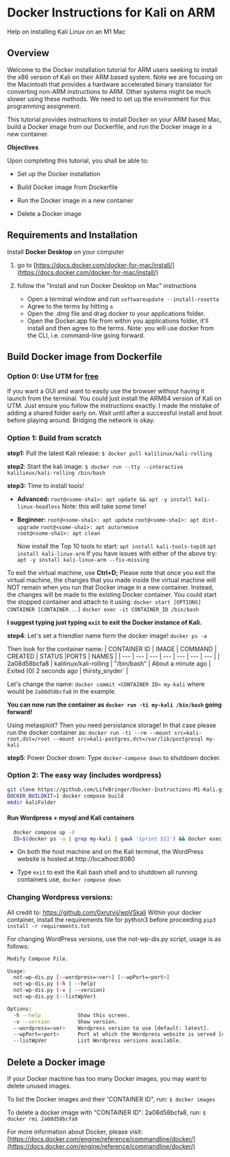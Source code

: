 
# Docker Instructions for Kali on ARM
Help on installing Kali Linux on an M1 Mac

## **Overview**

Welcome to the Docker installation tutorial for ARM users seeking to install the x86 version of Kali on their ARM based system. Note we are focusing on the Macintosh that provides a hardware accelerated binary translator for converting non-ARM instructions to ARM. Other systems might be much slower using these methods. We need to set up the environment for this programming assignment. 

This tutorial provides instructions to install Docker on your ARM based Mac, build a Docker image from our Dockerfile, and run the Docker image in a new container.

**Objectives**

Upon completing this tutorial, you shall be able to:

-   Set up the Docker installation
    
-   Build Docker image from Dockerfile
    
-   Run the Docker image in a new container
    
-   Delete a Docker image
    

## **Requirements and Installation**

Install **Docker Desktop** on your computer

1.  go to [https://docs.docker.com/docker-for-mac/install/](https://docs.docker.com/docker-for-mac/install/)
    
2.  follow the "Install and run Docker Desktop on Mac" instructions
	- Open a terminal window and run ` softwareupdate --install-rosetta
`
	- Agree to the terms by hitting `a`
	- Open the .dmg file and drag docker to your applications folder.
	- Open the Docker.app file from within you applications folder, it'll install and then agree to the terms. Note: you will use docker from the CLI, i.e. command-line going forward.
    
    

## Build Docker image from Dockerfile

### Option 0: Use UTM for [free](https://medium.com/macoclock/machow-to-install-kali-linux-on-an-m1-mac-for-free-cffdb9916050) 
If you want a GUI and want to easily use the browser without having it launch from the terminal. You could just install the ARM64 version of Kali on UTM. Just ensure you follow the instructions exactly. I made the mistake of adding a shared folder early on. Wait until after a successful install and boot before playing around. Bridging the network is okay.

### Option 1: Build from scratch
**step1:** Pull the latest Kali release:
`$ docker pull kalilinux/kali-rolling`

**step2**: Start the kali image:
	`$ docker run --tty --interactive kalilinux/kali-rolling /bin/bash`

**step3:** Time to install tools!
-  **Advanced:** 
`root@<some-sha1>: apt update && apt -y install kali-linux-headless`
Note: this will take some time!

- **Beginner:**
`root@<some-sha1>: apt update`
`root@<some-sha1>: apt dist-upgrade`
`root@<some-sha1>: apt autoremove`  
`root@<some-sha1>: apt clean`

	Now install the Top 10 tools to start:
	`apt install kali-tools-top10`
	`apt install kali-linux-arm`
	If you have issues with either of the above try:
	`apt -y install kali-linux-arm --fix-missing`

To exit the virtual machine, use **Ctrl+D;** Please note that once you exit the virtual machine, the changes that you made inside the virtual machine will NOT remain when you run that Docker image in a new container. Instead, the changes will be made to the existing Docker container. You could start the stopped container and attach to it using:
`docker start [OPTIONS] CONTAINER [CONTAINER...]`
`docker exec -it CONTAINER_ID /bin/bash`

**I suggest typing just typing `exit` to exit the Docker instance of Kali.**

**step4**: Let's set a friendlier name form the docker image!
`docker ps -a`

Then look for the container name:
| CONTAINER ID	| IMAGE  |	COMMAND | CREATED | STATUS |PORTS  | NAMES |
| --- | --- | --- | --- | --- | --- | --- |
| 2a08d58bcfa8 | kalilinux/kali-rolling | "/bin/bash" | About a minute ago | Exited (0) 2 seconds ago | thirsty_snyder` |

Let's change the name:
`docker commit <CONTAINER ID> my-kali` where <CONTAINER ID> would be `2a08d58bcfa8` in the example.

**You can now run the container as `docker run -ti my-kali /bin/bash` going forward!**

Using metasploit? Then you need persistance storage! In that case please run the docker container as:
`docker run -ti --rm --mount src=kali-root,dst=/root --mount src=kali-postgres,dst=/var/lib/postgresql my-kali`

**step5**: Power Docker down:
Type `docker-compose down` to shutdown docker.

### Option 2: The easy way (includes wordpress)
```bash
git clone https://github.com/LifeBringer/Docker-Instructions-M1-Kali.git
DOCKER_BUILDKIT=1 docker compose build
mkdir kaliFolder
```

#### Run Wordpress + mysql and Kali containers

```bash
  docker compose up -d
  ID=$(docker ps -a | grep my-kali | gawk '{print $1}') && docker exec -it $ID bash
  ```
- On both the host machine and on the Kali terminal, the WordPress website is hosted at http://localhost:8080

- Type `exit` to exit the Kali bash shell and to shutdown all running containers use, `docker compose down`

### Changing Wordpress versions:
All credit to: https://github.com/0xrutvij/wpVSkali 
Within your docker container, install the requirements file for python3 before proceeding `pip3 install -r requirements.txt`
 
 For changing WordPress versions, use the not-wp-dis.py script, usage is as follows:
  ```bash
  Modify Compose File.

  Usage:
    not-wp-dis.py [--wordpress=<ver>] [--wpPort=<port>]
    not-wp-dis.py (-h | --help)
    not-wp-dis.py (-v | --version)
    not-wp-dis.py (--listWpVer)

  Options:
    -h --help            Show this screen.
    -v --version         Show version.
    --wordpress=<ver>    Wordpress version to use [default: latest].
    --wpPort=<port>      Port at which the Wordpress website is served [default: 8080].
    --listWpVer          List Wordpress versions available.
  ```

## Delete a Docker image

If your Docker machine has too many Docker images, you may want to delete unused images.

To list the Docker images and their 'CONTAINER ID", run:
`$ docker images`

To delete a docker image with "CONTAINER ID": 2a08d58bcfa8, run:
`$ docker rmi 2a08d58bcfa8`

For more information about Docker, please visit:
[https://docs.docker.com/engine/reference/commandline/docker/](https://docs.docker.com/engine/reference/commandline/docker/)
